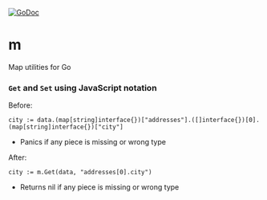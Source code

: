 [![GoDoc](https://godoc.org/github.com/cheekybits/m?status.png)](http://godoc.org/github.com/cheekybits/m)

# m
Map utilities for Go

### `Get` and `Set` using JavaScript notation

Before:

```
city := data.(map[string]interface{})["addresses"].([]interface{})[0].(map[string]interface{})["city"]
```

  * Panics if any piece is missing or wrong type

After:

```
city := m.Get(data, "addresses[0].city")
```

  * Returns nil if any piece is missing or wrong type

